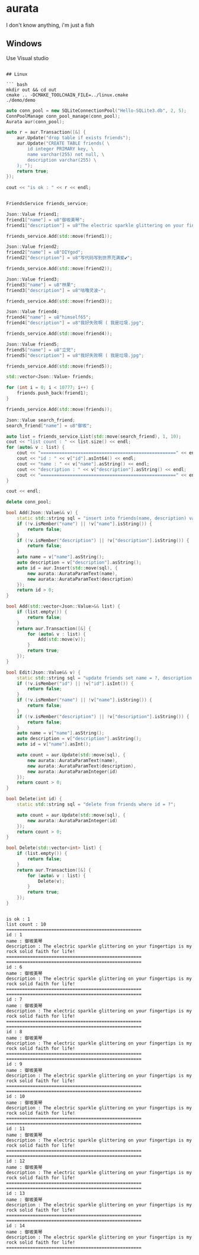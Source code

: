 ﻿# aurata

I don't know anything, i'm just a fish

## Windows
Use Visual studio
```

## Linux

``` bash
mkdir out && cd out
cmake .. -DCMAKE_TOOLCHAIN_FILE=../linux.cmake
./demo/demo
```

``` c++
auto conn_pool = new SQLiteConnectionPool("Hello-SQLite3.db", 2, 5);
ConnPoolManage conn_pool_manage(conn_pool);
Aurata aur(conn_pool);

auto r = aur.Transaction([&] {
	aur.Update("drop table if exists friends");
	aur.Update("CREATE TABLE friends( \
		id integer PRIMARY key, \
		name varchar(255) not null, \
		description varchar(255) \
	); ");
	return true;
});
	
cout << "is ok : " << r << endl;


FriendsService friends_service;

Json::Value friend1;
friend1["name"] = u8"御坂美琴";
friend1["description"] = u8"The electric sparkle glittering on your fingertips is my rock solid faith for life!";

friends_service.Add(std::move(friend1));

Json::Value friend2;
friend2["name"] = u8"DIYgod";
friend2["description"] = u8"写代码写到世界充满爱💕";

friends_service.Add(std::move(friend2));

Json::Value friend3;
friend3["name"] = u8"林果";
friend3["description"] = u8"咕噜灵波~";

friends_service.Add(std::move(friend3));

Json::Value friend4;
friend4["name"] = u8"himself65";
friend4["description"] = u8"我好失败啊 ( 我是垃圾.jpg";

friends_service.Add(std::move(friend4));

Json::Value friend5;
friend5["name"] = u8"立党";
friend5["description"] = u8"我好失败啊 ( 我是垃圾.jpg";

friends_service.Add(std::move(friend5));

std::vector<Json::Value> friends;

for (int i = 0; i < 10777; i++) {
	friends.push_back(friend1);
}

friends_service.Add(std::move(friends));

Json::Value search_friend;
search_friend["name"] = u8"御坂";

auto list = friends_service.List(std::move(search_friend), 1, 10);
cout << "list count : " << list.size() << endl;
for (auto& v : list) {
	cout << "===================================================" << endl;
	cout << "id : " << v["id"].asInt64() << endl;
	cout << "name : " << v["name"].asString() << endl;
	cout << "description : " << v["description"].asString() << endl;
	cout << "===================================================" << endl;
}

cout << endl;

delete conn_pool;
```

``` c++
bool Add(Json::Value&& v) {
	static std::string sql = "insert into friends(name, description) values(?, ?)";
	if (!v.isMember("name") || !v["name"].isString()) {
		return false;
	}
	if (!v.isMember("description") || !v["description"].isString()) {
		return false;
	}
	auto name = v["name"].asString();
	auto description = v["description"].asString();
	auto id = aur.Insert(std::move(sql), {
		new aurata::AurataParamText(name),
		new aurata::AurataParamText(description)
	});
	return id > 0;
}

bool Add(std::vector<Json::Value>&& list) {
	if (list.empty()) {
		return false;
	}
	return aur.Transaction([&] {
		for (auto& v : list) {
			Add(std::move(v));
		}
		return true;
	});
}

bool Edit(Json::Value&& v) {
	static std::string sql = "update friends set name = ?, description = ? where id = ?";
	if (!v.isMember("id") || !v["id"].isInt()) {
		return false;
	}
	if (!v.isMember("name") || !v["name"].isString()) {
		return false;
	}
	if (!v.isMember("description") || !v["description"].isString()) {
		return false;
	}
	auto name = v["name"].asString();
	auto description = v["description"].asString();
	auto id = v["name"].asInt();

	auto count = aur.Update(std::move(sql), {
		new aurata::AurataParamText(name),
		new aurata::AurataParamText(description),
		new aurata::AurataParamInteger(id)
	});
	return count > 0;
}

bool Delete(int id) {
	static std::string sql = "delete from friends where id = ?";

	auto count = aur.Update(std::move(sql), {
		new aurata::AurataParamInteger(id)
	});
	return count > 0;
}

bool Delete(std::vector<int> list) {
	if (list.empty()) {
		return false;
	}
	return aur.Transaction([&] {
		for (auto& v : list) {
			Delete(v);
		}
		return true;
	});
}
```

``` text

is ok : 1
list count : 10
===================================================
id : 1
name : 御坂美琴
description : The electric sparkle glittering on your fingertips is my rock solid faith for life!
===================================================
===================================================
id : 6
name : 御坂美琴
description : The electric sparkle glittering on your fingertips is my rock solid faith for life!
===================================================
===================================================
id : 7
name : 御坂美琴
description : The electric sparkle glittering on your fingertips is my rock solid faith for life!
===================================================
===================================================
id : 8
name : 御坂美琴
description : The electric sparkle glittering on your fingertips is my rock solid faith for life!
===================================================
===================================================
id : 9
name : 御坂美琴
description : The electric sparkle glittering on your fingertips is my rock solid faith for life!
===================================================
===================================================
id : 10
name : 御坂美琴
description : The electric sparkle glittering on your fingertips is my rock solid faith for life!
===================================================
===================================================
id : 11
name : 御坂美琴
description : The electric sparkle glittering on your fingertips is my rock solid faith for life!
===================================================
===================================================
id : 12
name : 御坂美琴
description : The electric sparkle glittering on your fingertips is my rock solid faith for life!
===================================================
===================================================
id : 13
name : 御坂美琴
description : The electric sparkle glittering on your fingertips is my rock solid faith for life!
===================================================
===================================================
id : 14
name : 御坂美琴
description : The electric sparkle glittering on your fingertips is my rock solid faith for life!
===================================================

```